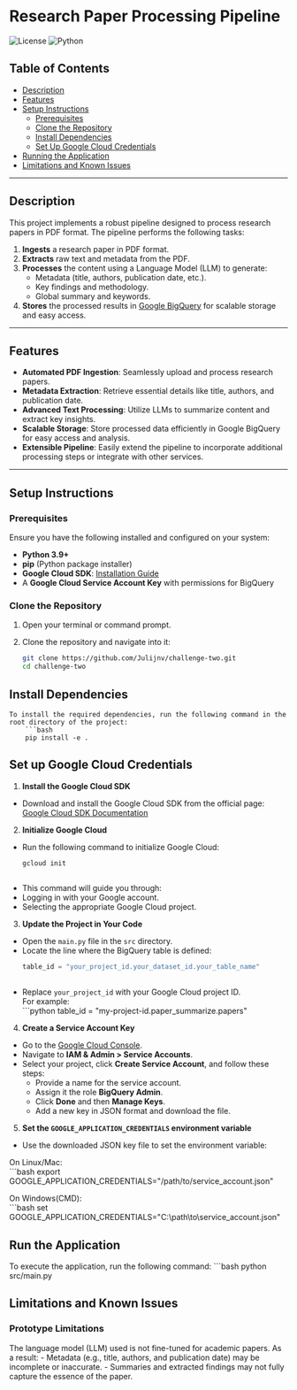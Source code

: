 # Research Paper Processing Pipeline

![License](https://img.shields.io/badge/license-MIT-blue.svg)
![Python](https://img.shields.io/badge/python-3.9%2B-blue.svg)

## Table of Contents

- [Description](#description)
- [Features](#features)
- [Setup Instructions](#setup-instructions)
  - [Prerequisites](#prerequisites)
  - [Clone the Repository](#clone-the-repository)
  - [Install Dependencies](#install-dependencies)
  - [Set Up Google Cloud Credentials](#set-up-google-cloud-credentials)
- [Running the Application](#running-the-application)
- [Limitations and Known Issues](#limitations-and-known-issues)


---

## Description

This project implements a robust pipeline designed to process research papers in PDF format. The pipeline performs the following tasks:

1. **Ingests** a research paper in PDF format.
2. **Extracts** raw text and metadata from the PDF.
3. **Processes** the content using a Language Model (LLM) to generate:
   - Metadata (title, authors, publication date, etc.).
   - Key findings and methodology.
   - Global summary and keywords.
4. **Stores** the processed results in [Google BigQuery](https://cloud.google.com/bigquery) for scalable storage and easy access.

---

## Features

- **Automated PDF Ingestion**: Seamlessly upload and process research papers.
- **Metadata Extraction**: Retrieve essential details like title, authors, and publication date.
- **Advanced Text Processing**: Utilize LLMs to summarize content and extract key insights.
- **Scalable Storage**: Store processed data efficiently in Google BigQuery for easy access and analysis.
- **Extensible Pipeline**: Easily extend the pipeline to incorporate additional processing steps or integrate with other services.

---

## Setup Instructions

### Prerequisites

Ensure you have the following installed and configured on your system:

- **Python 3.9+**
- **pip** (Python package installer)
- **Google Cloud SDK**: [Installation Guide](https://cloud.google.com/sdk/docs/install)
- A **Google Cloud Service Account Key** with permissions for BigQuery

### Clone the Repository

1. Open your terminal or command prompt.
2. Clone the repository and navigate into it:

   ```bash
   git clone https://github.com/Julijnv/challenge-two.git
   cd challenge-two


## Install Dependencies

    To install the required dependencies, run the following command in the root directory of the project:
        ```bash
        pip install -e .
         
## Set up Google Cloud Credentials

1. **Install the Google Cloud SDK**  
- Download and install the Google Cloud SDK from the official page:  
        [Google Cloud SDK Documentation](https://cloud.google.com/sdk/docs/install)

2. **Initialize Google Cloud**  
- Run the following command to initialize Google Cloud:  
    ```bash
    gcloud init
        
- This command will guide you through:  
- Logging in with your Google account.  
- Selecting the appropriate Google Cloud project.

3. **Update the Project in Your Code**  
- Open the `main.py` file in the `src` directory.
- Locate the line where the BigQuery table is defined:
    ```python
    table_id = "your_project_id.your_dataset_id.your_table_name"
        
- Replace `your_project_id` with your Google Cloud project ID.  
    For example:  
        ```python
        table_id = "my-project-id.paper_summarize.papers"
        

4. **Create a Service Account Key**  
- Go to the [Google Cloud Console](https://console.cloud.google.com/).  
- Navigate to **IAM & Admin > Service Accounts**.  
- Select your project, click **Create Service Account**, and follow these steps:  
    - Provide a name for the service account.  
    - Assign it the role **BigQuery Admin**.  
    - Click **Done** and then **Manage Keys**.  
    - Add a new key in JSON format and download the file.  

5. **Set the `GOOGLE_APPLICATION_CREDENTIALS` environment variable**  
- Use the downloaded JSON key file to set the environment variable:

On Linux/Mac:  
    ```bash
    export GOOGLE_APPLICATION_CREDENTIALS="/path/to/service_account.json"

On Windows(CMD):  
    ```bash
    set GOOGLE_APPLICATION_CREDENTIALS="C:\path\to\service_account.json"

## Run the Application

To execute the application, run the following command:
    ```bash
    python src/main.py
     
## Limitations and Known Issues
### Prototype Limitations

The language model (LLM) used is not fine-tuned for academic papers. As a result:
    - Metadata (e.g., title, authors, and publication date) may be incomplete or inaccurate.
    - Summaries and extracted findings may not fully capture the essence of the paper.



